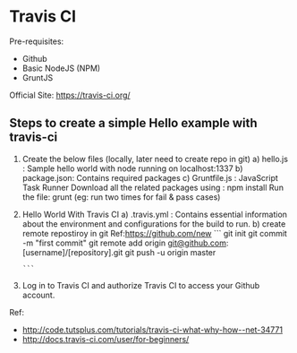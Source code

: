 Travis CI
=========
Pre-requisites:

  - Github
  - Basic NodeJS (NPM)
  - GruntJS

Official Site: https://travis-ci.org/

Steps to create a simple Hello example with travis-ci
------------------------------------------------------
1. Create the below files (locally, later need to create repo in git)
    a) hello.js : Sample hello world with node running on localhost:1337
    b) package.json: Contains required packages
    c) Gruntfile.js : JavaScript Task Runner
   Download all the related packages using : npm install
   Run the file: grunt (eg: run two times for fail & pass cases)

2. Hello World With Travis CI
    a) .travis.yml : Contains essential information about the environment and configurations for the build to run.
    b) create remote repostiroy in git
       Ref:https://github.com/new
       ```
       git init
	     git commit -m "first commit"
       git remote add origin git@github.com:[username]/[repository].git
       git push -u origin master

       ```
3. Log in to Travis CI and authorize Travis CI to access your Github account. 

Ref:
- http://code.tutsplus.com/tutorials/travis-ci-what-why-how--net-34771
- http://docs.travis-ci.com/user/for-beginners/
